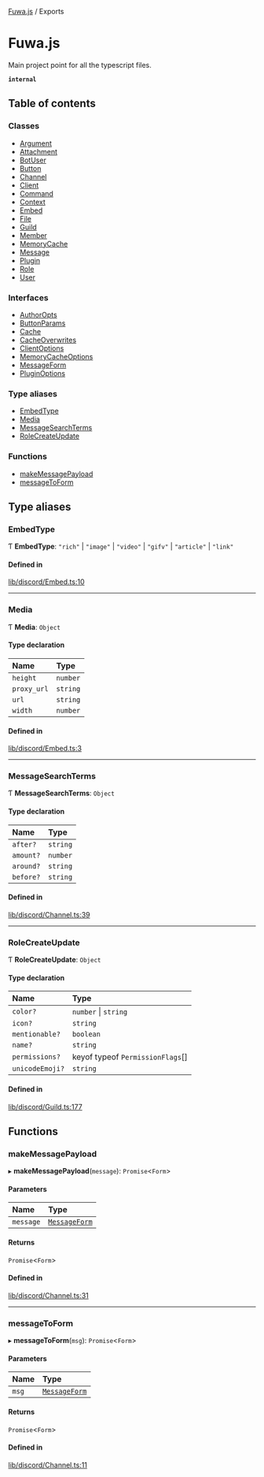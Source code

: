 [Fuwa.js](README.md) / Exports

# Fuwa.js

Main project point for all the typescript files.

**`internal`**

## Table of contents

### Classes

- [Argument](classes/Argument.md)
- [Attachment](classes/Attachment.md)
- [BotUser](classes/BotUser.md)
- [Button](classes/Button.md)
- [Channel](classes/Channel.md)
- [Client](classes/Client.md)
- [Command](classes/Command.md)
- [Context](classes/Context.md)
- [Embed](classes/Embed.md)
- [File](classes/File.md)
- [Guild](classes/Guild.md)
- [Member](classes/Member.md)
- [MemoryCache](classes/MemoryCache.md)
- [Message](classes/Message.md)
- [Plugin](classes/Plugin.md)
- [Role](classes/Role.md)
- [User](classes/User.md)

### Interfaces

- [AuthorOpts](interfaces/AuthorOpts.md)
- [ButtonParams](interfaces/ButtonParams.md)
- [Cache](interfaces/Cache.md)
- [CacheOverwrites](interfaces/CacheOverwrites.md)
- [ClientOptions](interfaces/ClientOptions.md)
- [MemoryCacheOptions](interfaces/MemoryCacheOptions.md)
- [MessageForm](interfaces/MessageForm.md)
- [PluginOptions](interfaces/PluginOptions.md)

### Type aliases

- [EmbedType](modules.md#embedtype)
- [Media](modules.md#media)
- [MessageSearchTerms](modules.md#messagesearchterms)
- [RoleCreateUpdate](modules.md#rolecreateupdate)

### Functions

- [makeMessagePayload](modules.md#makemessagepayload)
- [messageToForm](modules.md#messagetoform)

## Type aliases

### EmbedType

Ƭ **EmbedType**: ``"rich"`` \| ``"image"`` \| ``"video"`` \| ``"gifv"`` \| ``"article"`` \| ``"link"``

#### Defined in

[lib/discord/Embed.ts:10](https://github.com/Fuwajs/Fuwa.js/blob/8345c96/src/lib/discord/Embed.ts#L10)

___

### Media

Ƭ **Media**: `Object`

#### Type declaration

| Name | Type |
| :------ | :------ |
| `height` | `number` |
| `proxy_url` | `string` |
| `url` | `string` |
| `width` | `number` |

#### Defined in

[lib/discord/Embed.ts:3](https://github.com/Fuwajs/Fuwa.js/blob/8345c96/src/lib/discord/Embed.ts#L3)

___

### MessageSearchTerms

Ƭ **MessageSearchTerms**: `Object`

#### Type declaration

| Name | Type |
| :------ | :------ |
| `after?` | `string` |
| `amount?` | `number` |
| `around?` | `string` |
| `before?` | `string` |

#### Defined in

[lib/discord/Channel.ts:39](https://github.com/Fuwajs/Fuwa.js/blob/8345c96/src/lib/discord/Channel.ts#L39)

___

### RoleCreateUpdate

Ƭ **RoleCreateUpdate**: `Object`

#### Type declaration

| Name | Type |
| :------ | :------ |
| `color?` | `number` \| `string` |
| `icon?` | `string` |
| `mentionable?` | `boolean` |
| `name?` | `string` |
| `permissions?` | keyof typeof `PermissionFlags`[] |
| `unicodeEmoji?` | `string` |

#### Defined in

[lib/discord/Guild.ts:177](https://github.com/Fuwajs/Fuwa.js/blob/8345c96/src/lib/discord/Guild.ts#L177)

## Functions

### makeMessagePayload

▸ **makeMessagePayload**(`message`): `Promise`<`Form`\>

#### Parameters

| Name | Type |
| :------ | :------ |
| `message` | [`MessageForm`](interfaces/MessageForm.md) |

#### Returns

`Promise`<`Form`\>

#### Defined in

[lib/discord/Channel.ts:31](https://github.com/Fuwajs/Fuwa.js/blob/8345c96/src/lib/discord/Channel.ts#L31)

___

### messageToForm

▸ **messageToForm**(`msg`): `Promise`<`Form`\>

#### Parameters

| Name | Type |
| :------ | :------ |
| `msg` | [`MessageForm`](interfaces/MessageForm.md) |

#### Returns

`Promise`<`Form`\>

#### Defined in

[lib/discord/Channel.ts:11](https://github.com/Fuwajs/Fuwa.js/blob/8345c96/src/lib/discord/Channel.ts#L11)
